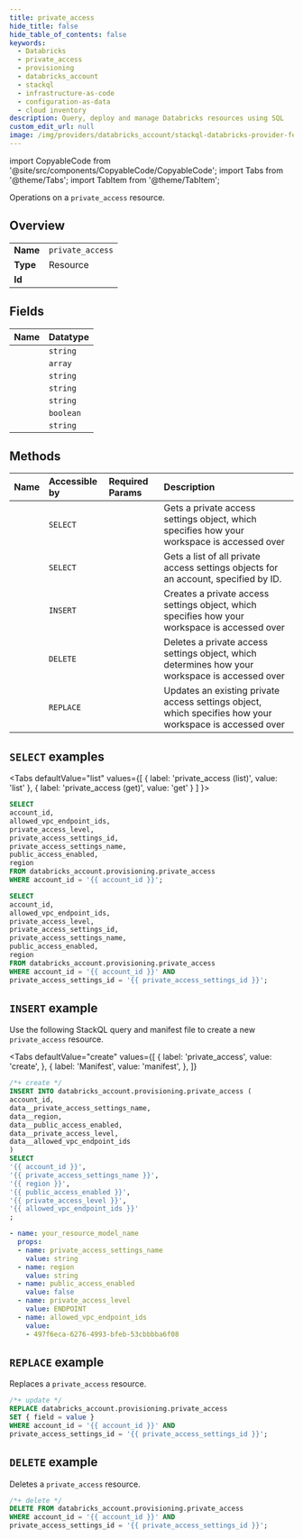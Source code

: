 ```yaml
---
title: private_access
hide_title: false
hide_table_of_contents: false
keywords:
  - Databricks
  - private_access
  - provisioning
  - databricks_account
  - stackql
  - infrastructure-as-code
  - configuration-as-data
  - cloud inventory
description: Query, deploy and manage Databricks resources using SQL
custom_edit_url: null
image: /img/providers/databricks_account/stackql-databricks-provider-featured-image.png
---
```


import CopyableCode from '@site/src/components/CopyableCode/CopyableCode';
import Tabs from '@theme/Tabs';
import TabItem from '@theme/TabItem';

Operations on a <code>private_access</code> resource.  

## Overview
<table><tbody>
<tr><td><b>Name</b></td><td><code>private_access</code></td></tr>
<tr><td><b>Type</b></td><td>Resource</td></tr>
<tr><td><b>Id</b></td><td><CopyableCode code="databricks_account.provisioning.private_access" /></td></tr>
</tbody></table>

## Fields
| Name | Datatype |
|:-----|:---------|
| <CopyableCode code="account_id" /> | `string` |
| <CopyableCode code="allowed_vpc_endpoint_ids" /> | `array` |
| <CopyableCode code="private_access_level" /> | `string` |
| <CopyableCode code="private_access_settings_id" /> | `string` |
| <CopyableCode code="private_access_settings_name" /> | `string` |
| <CopyableCode code="public_access_enabled" /> | `boolean` |
| <CopyableCode code="region" /> | `string` |

## Methods
| Name | Accessible by | Required Params | Description |
|:-----|:--------------|:----------------|:------------|
| <CopyableCode code="get" /> | `SELECT` | <CopyableCode code="account_id, private_access_settings_id" /> | Gets a private access settings object, which specifies how your workspace is accessed over |
| <CopyableCode code="list" /> | `SELECT` | <CopyableCode code="account_id" /> | Gets a list of all private access settings objects for an account, specified by ID. |
| <CopyableCode code="create" /> | `INSERT` | <CopyableCode code="account_id" /> | Creates a private access settings object, which specifies how your workspace is accessed over |
| <CopyableCode code="delete" /> | `DELETE` | <CopyableCode code="account_id, private_access_settings_id" /> | Deletes a private access settings object, which determines how your workspace is accessed over |
| <CopyableCode code="replace" /> | `REPLACE` | <CopyableCode code="account_id, private_access_settings_id" /> | Updates an existing private access settings object, which specifies how your workspace is accessed over |

## `SELECT` examples

<Tabs
    defaultValue="list"
    values={[
        { label: 'private_access (list)', value: 'list' },
        { label: 'private_access (get)', value: 'get' }
    ]
}>
<TabItem value="list">

```sql
SELECT
account_id,
allowed_vpc_endpoint_ids,
private_access_level,
private_access_settings_id,
private_access_settings_name,
public_access_enabled,
region
FROM databricks_account.provisioning.private_access
WHERE account_id = '{{ account_id }}';
```

</TabItem>
<TabItem value="get">

```sql
SELECT
account_id,
allowed_vpc_endpoint_ids,
private_access_level,
private_access_settings_id,
private_access_settings_name,
public_access_enabled,
region
FROM databricks_account.provisioning.private_access
WHERE account_id = '{{ account_id }}' AND
private_access_settings_id = '{{ private_access_settings_id }}';
```

</TabItem>
</Tabs>

## `INSERT` example

Use the following StackQL query and manifest file to create a new <code>private_access</code> resource.

<Tabs
    defaultValue="create"
    values={[
        { label: 'private_access', value: 'create', },
        { label: 'Manifest', value: 'manifest', },
    ]}
>
<TabItem value="create">

```sql
/*+ create */
INSERT INTO databricks_account.provisioning.private_access (
account_id,
data__private_access_settings_name,
data__region,
data__public_access_enabled,
data__private_access_level,
data__allowed_vpc_endpoint_ids
)
SELECT 
'{{ account_id }}',
'{{ private_access_settings_name }}',
'{{ region }}',
'{{ public_access_enabled }}',
'{{ private_access_level }}',
'{{ allowed_vpc_endpoint_ids }}'
;
```

</TabItem>
<TabItem value="manifest">

```yaml
- name: your_resource_model_name
  props:
  - name: private_access_settings_name
    value: string
  - name: region
    value: string
  - name: public_access_enabled
    value: false
  - name: private_access_level
    value: ENDPOINT
  - name: allowed_vpc_endpoint_ids
    value:
    - 497f6eca-6276-4993-bfeb-53cbbbba6f08

```

</TabItem>
</Tabs>

## `REPLACE` example

Replaces a <code>private_access</code> resource.

```sql
/*+ update */
REPLACE databricks_account.provisioning.private_access
SET { field = value }
WHERE account_id = '{{ account_id }}' AND
private_access_settings_id = '{{ private_access_settings_id }}';
```

## `DELETE` example

Deletes a <code>private_access</code> resource.

```sql
/*+ delete */
DELETE FROM databricks_account.provisioning.private_access
WHERE account_id = '{{ account_id }}' AND
private_access_settings_id = '{{ private_access_settings_id }}';
```
